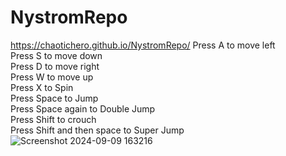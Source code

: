 # NystromRepo
 https://chaotichero.github.io/NystromRepo/
 Press A to move left <br />
 Press S to move down <br />
 Press D to move right <br />
 Press W to move up <br />
 Press X to Spin <br />
 Press Space to Jump <br />
 Press Space again to Double Jump <br />
 Press Shift to crouch <br />
 Press Shift and then space to Super Jump <br />
![Screenshot 2024-09-09 163216](https://github.com/user-attachments/assets/ee1330a7-dbc1-4b48-85d8-64d497db6ba7)

